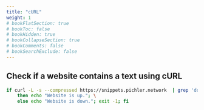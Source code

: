 ```yaml
---
title: "cURL"
weight: 1
# bookFlatSection: true
# bookToc: false
# bookHidden: true
# bookCollapseSection: true
# bookComments: false
# bookSearchExclude: false
---
```

## Check if a website contains a text using cURL
``` bash
if curl -L -s --compressed https://snippets.pichler.network  | grep 'docker'; \
    then echo "Website is up."; \
    else echo "Website is down."; exit -1; fi
```